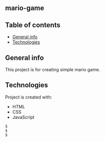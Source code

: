 ## mario-game
## Table of contents
* [General info](#general-info)
* [Technologies](#technologies)


## General info
This project is for creating simple mario game.
	
## Technologies
Project is created with:
* HTML 
* CSS
* JavaScript
	


```
$ 
$ 
$ 
```

